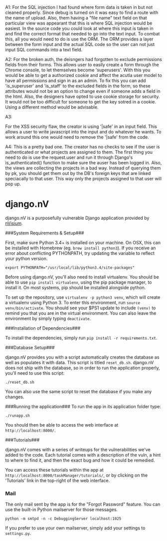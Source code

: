 A1: 
For the SQL injection I had found where form data is taken in but not cleaned properly. Since debug is turned on it was easy to find a route with the name of upload. Also, them having a "file name" text field on that particular view was appearant that this is where SQL injection would be easiest. In the source code you could look at where this input is taken in and find the correct format that needed to go into the text input.
To combat this, all you would need to do is use the ORM. The ORM provides a layer between the form input and the actual SQL code so the user can not just input SQL commands into a text field.

A2:
For the broken auth, the deisngers had forgotten to exclude permissions fields from their forms. This allows user to easily create a form through the Chrome console, to let themselves become 'superusers'. With this you would be able to get a authorized cookie and affect the acutla user model to have all permissions and sign in as an admin.
To fix this you can add 'is_superuser' and 'is_staff' to the excluded fields in the form, so these attributes would not be an option to change even if someone adds a field in the html.
Also, the designers have opted to use cookie storage for security. It would not be too difficult for someone to get the key sotred in a cookie. Using a different method would be advisable.

A3:

For the XSS security flaw, the creator is using '|safe' in an input field. This allows a user to write javascript into the input and do whatever he wants. To work around this one would need to remove the '|safe' from the code.

A4:
This is a pretty bad one. The creator has no checks to see if the user is authenticated or what projects are assigned to them. The first thing you need to do is use the request.user and run it through Django's is_authenticated() function to make sure the auser has been logged in. Also, the views are collecting the projects in a bad way. Instead of querying them by pk, you should get them out by the DB's foreign keys that are linked speciacally to that user. This way only the projects assigned to that user will pop up.




django.nV
=========

django.nV is a purposefully vulnerable Django application provided by [nVisium](https://www.nvisium.com/).

###System Requirements & Setup###

First, make sure Python 3.4+ is installed on your machine. On OSX, this can be installed with Homebrew (eg. `brew install python3`). If you receive an error about conflicting PYTHONPATH, try updating the variable to reflect your python version.

```
export PYTHONPATH="/usr/local/lib/python3.4/site-packages"
```

Before using django.nV, you'll also need to install virtualenv. You should be able to use `pip install virtualenv`, using the pip package manager, to install it. On most systems, pip should be installed alongside python.

To set up the repository, use `virtualenv -p python3 venv`, which will create a virtualenv using Python 3. To enter this environment, run `source venv/bin/activate`. You should see your $PS1 update to include `(venv)` to remind you that you are in the virtual environment. You can also leave the environment by simply typing `deactivate`.

###Installation of Dependencies###

To install the dependencies, simply run `pip install -r requirements.txt`.

###Database Setup###

django.nV provides you with a script automatically creates the database as well as populates it with data. This script is titled `reset_db.sh`. django.nV does not ship with the database, so in order to run the application properly, you'll need to use this script:

    ./reset_db.sh

You can also use the same script to reset the database if you make any changes.

###Running the application###
To run the app in its application folder type:

    ./runapp.sh

You should then be able to access the web interface at `http://localhost:8000/`.

###Tutorials###

django.nV comes with a series of writeups for the vulnerabilities we've added to the code. Each tutorial comes with a description of the vuln, a hint to where to find it, and then the exact bug and how it could be remedied.

You can access these tutorials within the app at `http://localhost:8000/taskManager/tutorials/`, or by clicking on the 'Tutorials' link in the top-right of the web interface.

### Mail ###

The only mail sent by the app is for the "Forgot Password" feature. You can use the built-in Python mailserver for those messages.

    python -m smtpd -n -c DebuggingServer localhost:1025

If you prefer to use your own mailserver, simply add your settings to `settings.py`.
